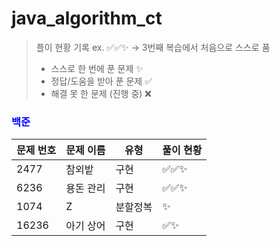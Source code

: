 # java_algorithm_ct
> 플이 현황 기록
> ex. ✅✅✨ → 3번째 복습에서 처음으로 스스로 품
> - 스스로 한 번에 푼 문제	✨
> - 정답/도움을 받아 푼 문제	✅
> - 해결 못 한 문제 (진행 중)	❌

### <span style="color: blue">백준</span>
| 문제 번호 | 문제 이름   | 유형     | 풀이 현황  |
|-----------|-------------|----------|-------------|
| 2477      | 참외밭      | 구현     | ✅✅✨      |
| 6236      | 용돈 관리   | 구현     | ✅✅✨      |
| 1074      | Z           | 분할정복 | ✨          |
| 16236     | 아기 상어   | 구현     | ✅✨        |

